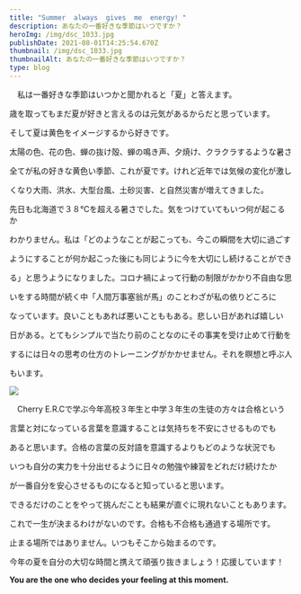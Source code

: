 ```yaml
---
title: "Summer  always  gives  me  energy! "
description: あなたの一番好きな季節はいつですか？
heroImg: /img/dsc_1033.jpg
publishDate: 2021-08-01T14:25:54.670Z
thumbnail: /img/dsc_1033.jpg
thumbnailAlt: あなたの一番好きな季節はいつですか？
type: blog
---
```

　私は一番好きな季節はいつかと聞かれると「夏」と答えます。

歳を取ってもまだ夏が好きと言えるのは元気があるからだと思っています。

そして夏は黄色をイメージするから好きです。

太陽の色、花の色、蝉の抜け殻、蝉の鳴き声、夕焼け、クラクラするような暑さ

全てが私の好きな黄色い季節、これが夏です。けれど近年では気候の変化が激し

くなり大雨、洪水、大型台風、土砂災害、と自然災害が増えてきました。

先日も北海道で３８℃を超える暑さでした。気をつけていてもいつ何が起こるか

わかりません。私は「どのようなことが起こっても、今この瞬間を大切に過ごす

ようにすることが何か起こった後にも同じように今を大切にし続けることができ

る」と思うようになりました。コロナ禍によって行動の制限がかかり不自由な思

いをする時間が続く中「人間万事塞翁が馬」のことわざが私の依りどころに

なっています。良いこともあれば悪いことももある。悲しい日があれば嬉しい

日がある。とてもシンプルで当たり前のことなのにその事実を受け止めて行動を

するには日々の思考の仕方のトレーニングがかかせません。それを瞑想と呼ぶ人

もいます。

![](/img/dsc_1131~2.jpg)

　Cherry E.R.Cで学ぶ今年高校３年生と中学３年生の生徒の方々は合格という

言葉と対になっている言葉を意識することは気持ちを不安にさせるものでも

あると思います。合格の言葉の反対語を意識するよりもどのような状況でも

いつも自分の実力を十分出せるように日々の勉強や練習をどれだけ続けたか

が一番自分を安心させるものになると知っていると思います。

できるだけのことをやって挑んだことも結果が直ぐに現れないこともあります。

これで一生が決まるわけがないのです。合格も不合格も通過する場所です。

止まる場所ではありません。いつもそこから始まるのです。

今年の夏を自分の大切な時間と携えて頑張り抜きましょう！応援しています！

**You are the one who decides your feeling at this moment.**